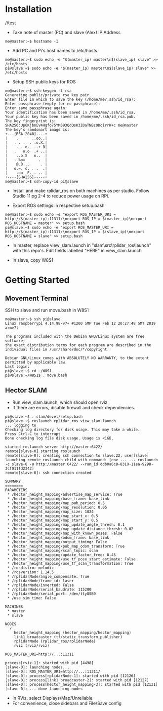 # Installation
//test
- Take note of master (PC) and slave (Alex) IP Address
```console
me@master:~$ hostname -I
```

- Add PC and Pi's host names to /etc/hosts
```console
me@master:~$ sudo echo -e "$(master_ip) master\n$(slave_ip) slave" >> /etc/hosts
pi@slave:~$ sudo echo -e "$(master_ip) master\n$(slave_ip) slave" >> /etc/hosts
```

- Setup SSH public keys for ROS
```console
me@master:~$ ssh-keygen -t rsa
Generating public/private rsa key pair.
Enter file in which to save the key (/home/me/.ssh/id_rsa):
Enter passphrase (empty for no passphrase): 
Enter same passphrase again: 
Your identification has been saved in /home/me/.ssh/id_rsa.
Your public key has been saved in /home/me/.ssh/id_rsa.pub.
The key fingerprint is:
SHA256:Up6KjbnEV4Hgfo75YM393QdQsK3Z0aTNBz0DoirrW+c me@master
The key's randomart image is:
+---[RSA 2048]----+
|    .      ..oo..|
|   . . .  . .o.X.|
|    . . o.  ..+ B|
|   .   o.o  .+ ..|
|    ..o.S   o..  |
|   . %o=      .  |
|    @.B...     . |
|   o.=. o. . .  .|
|    .oo  E. . .. |
+----[SHA256]-----+
me@master:~$ ssh-copy-id pi@slave
```
- Install and make rplidar_ros on both machines as per studio. Follow Studio 11 pg 2-4 to reduce power usage on RPi.

- Export ROS settings in respective setup.bash
```console
me@master:~$ sudo echo -e "export ROS_MASTER_URI = http://$(master_ip):11311/\nexport ROS_IP = $(master_ip)\nexport ROS_HOSTNAME = master" >> setup.bash
pi@slave:~$ sudo echo -e "export ROS_MASTER_URI = http://$(master_ip):11311/\nexport ROS_IP = $(slave_ip)\nexport ROS_HOSTNAME = slave" >> setup.bash
```

- In master, replace view_slam.launch in "slam\src\rplidar_ros\launch\" with this repo's. Edit fields labelled "HERE" in view_slam.launch

- In slave, copy W8S1

# Getting Started

## Movement Terminal
SSH to slave and run move.bash in W8S1
```console
me@master:~$ ssh pi@slave
Linux raspberrypi 4.14.98-v7+ #1200 SMP Tue Feb 12 20:27:48 GMT 2019 armv7l

The programs included with the Debian GNU/Linux system are free software;
the exact distribution terms for each program are described in the
individual files in /usr/share/doc/*/copyright.

Debian GNU/Linux comes with ABSOLUTELY NO WARRANTY, to the extent
permitted by applicable law.
Last login:
pi@slave:~$ cd ~/W8S1
pi@slave:~/W8S1$ . move.bash
```

## Hector SLAM
- Run view_slam.launch, which should open rviz.
- If there are errors, disable firewall and check dependencies.
```console
pi@slave:~$ . slam/devel/setup.bash
pi@slave:~$ roslaunch rplidar_ros view_slam.launch
... logging to
Checking log directory for disk usage. This may take a while.
Press Ctrl-C to interrupt
Done checking log file disk usage. Usage is <1GB.

started roslaunch server http://master:6422/
remote[slave-0] starting roslaunch
remote[slave-0]: creating ssh connection to slave:22, user[slave]
launching remote roslaunch child with command: [env ... ... roslaunch -c slave-0 -u http://master:6422/ --run_id ddb0a6c8-8310-11ea-9298-3cf011fd2342]
remote[slave-0]: ssh connection created

SUMMARY
========
PARAMETERS
 * /hector_height_mapping/advertise_map_service: True
 * /hector_height_mapping/base_frame: base_link
 * /hector_height_mapping/map_pub_period: 0.5 
 * /hector_height_mapping/map_resolution: 0.05
 * /hector_height_mapping/map_size: 1024
 * /hector_height_mapping/map_start_x: 0.5
 * /hector_height_mapping/map_start_y: 0.5
 * /hector_height_mapping/map_update_angle_thresh: 0.1
 * /hector_height_mapping/map_update_distance_thresh: 0.02
 * /hector_height_mapping/map_with_known_poses: False
 * /hector_height_mapping/odom_frame: base_link
 * /hector_height_mapping/output_timing: False
 * /hector_height_mapping/pub_map_odom_transform: True
 * /hector_height_mapping/scan_topic: scan
 * /hector_height_mapping/update_factor_free: 0.45
 * /hector_height_mapping/use_tf_pose_start_estimate: False
 * /hector_height_mapping/use_tf_scan_transformation: True
 * /rosdistro: melodic
 * /rosversion: 1.14.5
 * /rplidarNode/angle_compensate: True
 * /rplidarNode/frame_id: laser
 * /rplidarNode/inverted: False
 * /rplidarNode/serial_baudrate: 115200
 * /rplidarNode/serial_port: /dev/ttyUSB0
 * /use_sim_time: False

MACHINES
 * master
 * slave

NODES
  /
    hector_height_mapping (hector_mapping/hector_mapping)
    link1_broadcaster (tf/static_transform_publisher)
    rplidarNode (rplidar_ros/rplidarNode)
    rviz (rviz/rviz)

ROS_MASTER_URI=http://...:11311

process[rviz-1]: started with pid [4498]
[slave-0]: launching nodes...
[slave-0]: ROS_MASTER_URI=http://...:11311/
[slave-0]: process[rplidarNode-1]: started with pid [12126]
[slave-0]: process[link1_broadcaster-2]: started with pid [12127]
[slave-0]: process[hector_height_mapping-3]: started with pid [12131]
[slave-0]: ... done launching nodes
```
- In RViz, select Displays/Map/Unreliable
- For convenience, close sidebars and File/Save config
